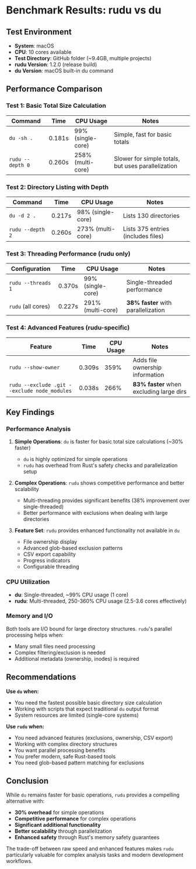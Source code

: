 # Benchmark Results: rudu vs du

## Test Environment
- **System**: macOS
- **CPU**: 10 cores available  
- **Test Directory**: GitHub folder (~9.4GB, multiple projects)
- **rudu Version**: 1.2.0 (release build)
- **du Version**: macOS built-in du command

## Performance Comparison

### Test 1: Basic Total Size Calculation

| Command | Time | CPU Usage | Notes |
|---------|------|-----------|-------|
| `du -sh .` | 0.181s | 99% (single-core) | Simple, fast for basic totals |
| `rudu --depth 0` | 0.260s | 258% (multi-core) | Slower for simple totals, but uses parallelization |

### Test 2: Directory Listing with Depth

| Command | Time | CPU Usage | Notes |
|---------|------|-----------|-------|
| `du -d 2 .` | 0.217s | 98% (single-core) | Lists 130 directories |
| `rudu --depth 2` | 0.260s | 273% (multi-core) | Lists 375 entries (includes files) |

### Test 3: Threading Performance (rudu only)

| Configuration | Time | CPU Usage | Notes |
|---------------|------|-----------|-------|
| `rudu --threads 1` | 0.370s | 99% (single-core) | Single-threaded performance |
| `rudu` (all cores) | 0.227s | 291% (multi-core) | **38% faster** with parallelization |

### Test 4: Advanced Features (rudu-specific)

| Feature | Time | CPU Usage | Notes |
|---------|------|-----------|-------|
| `rudu --show-owner` | 0.309s | 359% | Adds file ownership information |
| `rudu --exclude .git --exclude node_modules` | 0.038s | 266% | **83% faster** when excluding large dirs |

## Key Findings

### Performance Analysis

1. **Simple Operations**: `du` is faster for basic total size calculations (~30% faster)
   - `du` is highly optimized for simple operations
   - `rudu` has overhead from Rust's safety checks and parallelization setup

2. **Complex Operations**: `rudu` shows competitive performance and better scalability
   - Multi-threading provides significant benefits (38% improvement over single-threaded)
   - Better performance with exclusions when dealing with large directories

3. **Feature Set**: `rudu` provides enhanced functionality not available in `du`
   - File ownership display
   - Advanced glob-based exclusion patterns  
   - CSV export capability
   - Progress indicators
   - Configurable threading

### CPU Utilization

- **du**: Single-threaded, ~99% CPU usage (1 core)
- **rudu**: Multi-threaded, 250-360% CPU usage (2.5-3.6 cores effectively)

### Memory and I/O

Both tools are I/O bound for large directory structures. `rudu`'s parallel processing helps when:
- Many small files need processing
- Complex filtering/exclusion is needed
- Additional metadata (ownership, inodes) is required

## Recommendations

**Use `du` when:**
- You need the fastest possible basic directory size calculation
- Working with scripts that expect traditional `du` output format
- System resources are limited (single-core systems)

**Use `rudu` when:**
- You need advanced features (exclusions, ownership, CSV export)
- Working with complex directory structures
- You want parallel processing benefits
- You prefer modern, safe Rust-based tools
- You need glob-based pattern matching for exclusions

## Conclusion

While `du` remains faster for basic operations, `rudu` provides a compelling alternative with:
- **30% overhead** for simple operations
- **Competitive performance** for complex operations  
- **Significant additional functionality**
- **Better scalability** through parallelization
- **Enhanced safety** through Rust's memory safety guarantees

The trade-off between raw speed and enhanced features makes `rudu` particularly valuable for complex analysis tasks and modern development workflows.
